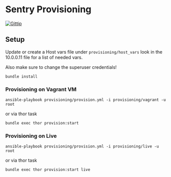 # Sentry Provisioning

[![Gittip](http://img.shields.io/gittip/mortik.png)](https://www.gittip.com/mortik/)

## Setup

Update or create a Host vars file under ```provisioning/host_vars``` look in the 10.0.0.11 file for a list of needed vars.

Also make sure to change the superuser credentials!

```
bundle install
```

### Provisioning on Vagrant VM
```
ansible-playbook provisioning/provision.yml -i provisioning/vagrant -u root
```

or via thor task

```
bundle exec thor provision:start
```

### Provisioning on Live
```
ansible-playbook provisioning/provision.yml -i provisioning/live -u root
```

or via thor task


```
bundle exec thor provision:start live
```
